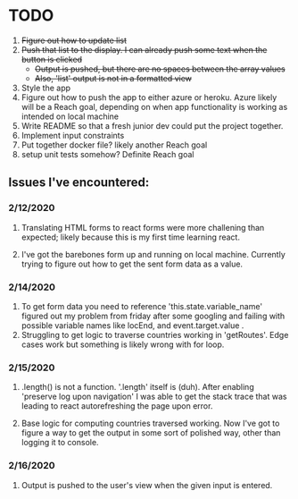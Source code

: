 # TODO

1. ~~Figure out how to update list~~
2. ~~Push that list to the display. I can already push some text when the button is clicked~~
    - ~~Output is pushed, but there are no spaces between the array values~~ 
    - ~~Also, 'list' output is not in a formatted view~~
3. Style the app
4. Figure out how to push the app to either azure or heroku. 
   Azure likely will be a Reach goal, depending on when app functionality is working as intended on local machine
5. Write README so that a fresh junior dev could put the project together.
6. Implement input constraints
7. Put together docker file? likely another Reach goal
8. setup unit tests somehow? Definite Reach goal 


## Issues I've encountered:

### 2/12/2020 
1. Translating HTML forms to react forms were more challening than expected; likely because this is my first time learning react. 

2. I've got the barebones form up and running on local machine. Currently trying to figure out how to get the sent form data as a value.


### 2/14/2020
1. To get form data you need to reference 'this.state.variable_name' figured out my problem from friday after some googling and failing with possible variable names like locEnd, and event.target.value .
2. Struggling to get logic to traverse countries working in 'getRoutes'. Edge cases work but something is likely wrong with for loop. 

### 2/15/2020 
1. .length() is not a function. '.length' itself is (duh). After enabling 'preserve log upon navigation' I was able to get the stack trace that was leading to react autorefreshing the page upon error.

2. Base logic for computing countries traversed working. Now I've got to figure a way to get the output in some sort of polished way, other than logging it to console. 

### 2/16/2020
1. Output is pushed to the user's view when the given input is entered. 

